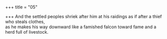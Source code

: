 +++
title = "05"

+++
And the settled peoples shriek after him at his raidings as if after a thief  who steals clothes,  
as he makes his way downward like a famished falcon toward fame and  a herd full of livestock.  